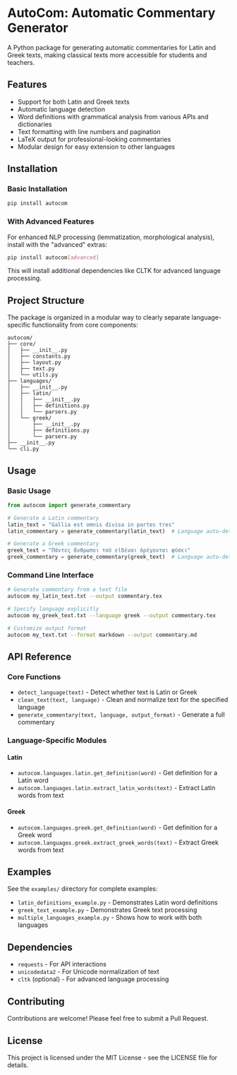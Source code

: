 # AutoCom: Automatic Commentary Generator

A Python package for generating automatic commentaries for Latin and Greek texts, making classical texts more accessible for students and teachers.

## Features

- Support for both Latin and Greek texts
- Automatic language detection
- Word definitions with grammatical analysis from various APIs and dictionaries
- Text formatting with line numbers and pagination
- LaTeX output for professional-looking commentaries
- Modular design for easy extension to other languages

## Installation

### Basic Installation

```bash
pip install autocom
```

### With Advanced Features

For enhanced NLP processing (lemmatization, morphological analysis), install with the "advanced" extras:

```bash
pip install autocom[advanced]
```

This will install additional dependencies like CLTK for advanced language processing.

## Project Structure

The package is organized in a modular way to clearly separate language-specific functionality from core components:

```
autocom/
├── core/
│   ├── __init__.py
│   ├── constants.py
│   ├── layout.py
│   ├── text.py
│   └── utils.py
├── languages/
│   ├── __init__.py
│   ├── latin/
│   │   ├── __init__.py
│   │   ├── definitions.py
│   │   └── parsers.py
│   └── greek/
│       ├── __init__.py
│       ├── definitions.py
│       └── parsers.py
├── __init__.py
└── cli.py
```

## Usage

### Basic Usage

```python
from autocom import generate_commentary

# Generate a Latin commentary
latin_text = "Gallia est omnis divisa in partes tres"
latin_commentary = generate_commentary(latin_text)  # Language auto-detected

# Generate a Greek commentary
greek_text = "Πάντες ἄνθρωποι τοῦ εἰδέναι ὀρέγονται φύσει"
greek_commentary = generate_commentary(greek_text)  # Language auto-detected
```

### Command Line Interface

```bash
# Generate commentary from a text file
autocom my_latin_text.txt --output commentary.tex

# Specify language explicitly
autocom my_greek_text.txt --language greek --output commentary.tex

# Customize output format
autocom my_text.txt --format markdown --output commentary.md
```

## API Reference

### Core Functions

- `detect_language(text)` - Detect whether text is Latin or Greek
- `clean_text(text, language)` - Clean and normalize text for the specified language
- `generate_commentary(text, language, output_format)` - Generate a full commentary

### Language-Specific Modules

#### Latin

- `autocom.languages.latin.get_definition(word)` - Get definition for a Latin word
- `autocom.languages.latin.extract_latin_words(text)` - Extract Latin words from text

#### Greek

- `autocom.languages.greek.get_definition(word)` - Get definition for a Greek word
- `autocom.languages.greek.extract_greek_words(text)` - Extract Greek words from text

## Examples

See the `examples/` directory for complete examples:

- `latin_definitions_example.py` - Demonstrates Latin word definitions
- `greek_text_example.py` - Demonstrates Greek text processing
- `multiple_languages_example.py` - Shows how to work with both languages

## Dependencies

- `requests` - For API interactions
- `unicodedata2` - For Unicode normalization of text
- `cltk` (optional) - For advanced language processing

## Contributing

Contributions are welcome! Please feel free to submit a Pull Request.

## License

This project is licensed under the MIT License - see the LICENSE file for details.
